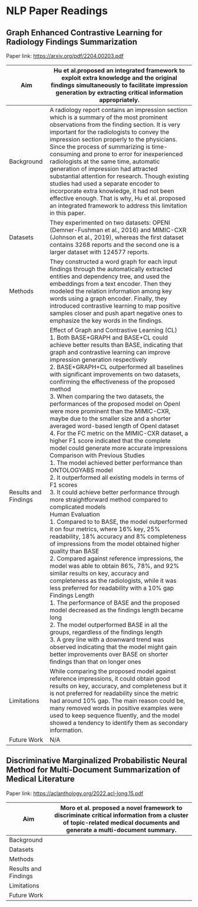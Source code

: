 # NLP Paper Readings

## Graph Enhanced Contrastive Learning for Radiology Findings Summarization

Paper link: https://arxiv.org/pdf/2204.00203.pdf

| Aim | Hu et al.proposed an integrated framework to exploit extra knowledge and the original findings simultaneously to facilitate impression generation by extracting critical information appropriately.| 
| ------- | --- | 
| Background | A radiology report contains an impression section which is a summary of the most prominent observations from the finding section. It is very important for the radiologists to convey the impression section properly to the physicians. Since the process of summarizing is time-consuming and prone to error for inexperienced radiologists at the same time, automatic generation of impression had attracted substantial attention for research. Though existing studies had used a separate encoder to incorporate extra knowledge, it had not been effective enough. That is why, Hu et al. proposed an integrated framework to address this limitation in this paper. | 
| Datasets | They experimented on two datasets: OPENI (Demner-Fushman et al., 2016) and MIMIC-CXR (Johnson et al., 2019), whereas the first dataset contains 3268 reports and the second one is a larger dataset with 124577 reports. | 
| Methods | They constructed a word graph for each input findings through the automatically extracted entities and dependency tree, and used the embeddings from a text encoder. Then they modeled the relation information among key words using a graph encoder. Finally, they introduced contrastive learning to map positive samples closer and push apart negative ones to emphasize the key words in the findings. |  
| Results and Findings| Effect of Graph and Contrastive Learning (CL) <br> 1. Both BASE+GRAPH and BASE+CL could achieve better results than BASE, indicating that graph and contrastive learning can improve impression generation respectively <br> 2. BASE+GRAPH+CL outperformed all baselines with significant improvements on two datasets, confirming the effectiveness of the proposed method <br> 3. When comparing the two datasets, the performances of the proposed model on OpenI were more prominent than the MIMIC-CXR, maybe due to the smaller size and a shorter averaged word-based length of OpenI dataset <br> 4. For the FC metric on the MIMIC-CXR dataset, a higher F1 score indicated that the complete model could generate more accurate impressions <br> Comparison with Previous Studies <br> 1. The model achieved better performance than ONTOLOGYABS model <br> 2. It outperformed all existing models in terms of F1 scores <br> 3. It could achieve better performance through more straightforward method compared to complicated models <br> Human Evaluation <br> 1. Compared to to BASE, the model outperformed it on four metrics, where 16% key, 25% readability, 18% accuracy and 8% completeness of impressions from the model obtained higher quality than BASE <br> 2. Compared against reference impressions, the model was able to obtain 86%, 78%, and 92% similar results on key, accuracy and completeness as the radiologists, while it was less preferred for readability with a 10% gap <br> Findings Length <br> 1. The performance of BASE and the proposed model decreased as the findings length became long <br> 2. The model outperformed BASE in all the groups, regardless of the findings length <br> 3. A grey line with a downward trend was observed indicating that the model might gain better improvements over BASE on shorter findings than that on longer ones | 
| Limitations | While comparing the proposed model against reference impressions, it could obtain good results on key, accuracy, and completeness but it is not preferred for readability since the metric had around 10% gap. The main reason could be, many removed words in positive examples were used to keep sequence fluently, and the model showed a tendency to identify them as secondary information.|  
| Future Work | N/A | 

## Discriminative Marginalized Probabilistic Neural Method for Multi-Document Summarization of Medical Literature

Paper link: https://aclanthology.org/2022.acl-long.15.pdf

| Aim |  Moro et al. proposed a novel framework to discriminate critical information from a cluster of topic-related medical documents and generate a multi-document summary. | 
| ------- | --- | 
| Background | | 
| Datasets |  | 
| Methods |  |  
| Results and Findings|  | 
| Limitations | |  
| Future Work | | 
